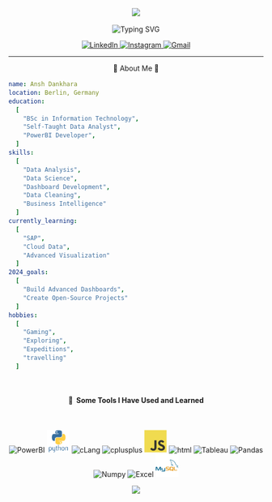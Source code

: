 <!-- Header with Gradient Waving Effect -->
<p align="center">
  <img src="https://capsule-render.vercel.app/api?type=waving&color=0:1e90ff,100:ff6347&height=150&section=header&text=Welcome!%20I'm%20Ansh%20Dankhara&fontSize=40&fontColor=ffffff&fontAlignY=35"/>
</p>

<!-- Animated Intro Text -->
<p align="center">
  <img src="https://readme-typing-svg.herokuapp.com?font=Fira+Code&duration=3000&pause=1000&color=00FFFF&center=true&vCenter=true&width=650&lines=|+Data+Analyst+|;|+Data+Science+Enthusiast+|;|+PowerBI+Developer+|;|+Passionate+About+Data+|;Welcome+to+My+GitHub!" alt="Typing SVG" />
</p>



<!-- Social Media Icons -->
<p align="center">
  <a href="https://www.linkedin.com/in/ansh-dankhara-852a62326/">
    <img src="https://img.icons8.com/color/48/000000/linkedin-circled.png" alt="LinkedIn" width="40" height="40"/>
  </a>
  <a href="https://www.instagram.com/ansh.__.1074/">
    <img src="https://img.icons8.com/fluency/48/000000/instagram-new.png" alt="Instagram" width="40" height="40"/>
  </a>
  <a href="mailto:ansh.bm.109@gmail.com">
    <img src="https://img.icons8.com/fluency/48/000000/gmail-new.png" alt="Gmail" width="40" height="40"/>
  </a>
</p>

---

<p align="center">📜 About Me 📜</p>

```yaml
name: Ansh Dankhara
location: Berlin, Germany
education:
  [
    "BSc in Information Technology",
    "Self-Taught Data Analyst",
    "PowerBI Developer",
  ]
skills:
  [
    "Data Analysis", 
    "Data Science",
    "Dashboard Development",
    "Data Cleaning",
    "Business Intelligence"
  ]
currently_learning:
  [
    "SAP",
    "Cloud Data",
    "Advanced Visualization"
  ]
2024_goals:
  [
    "Build Advanced Dashboards",
    "Create Open-Source Projects"
  ]
hobbies:
  [
    "Gaming",
    "Exploring",
    "Expeditions",
    "travelling"
  ]
```
<!-- Skills Section with Beautiful Icons -->
<br>
<h4 align="center"> 🚀 &nbsp;Some Tools I Have Used and Learned</h4>
<br>
<p align="center">
<img src="https://github.com/microsoft/PowerBI-Icons/blob/main/PNG/Power-BI.png" alt="PowerBI" width="45" height="45"/>
<img src="https://raw.githubusercontent.com/devicons/devicon/master/icons/python/python-original-wordmark.svg" alt="python" width="45" height="45"/>
<img src="https://cdn.jsdelivr.net/gh/devicons/devicon/icons/c/c-original.svg" alt="cLang" width="45" height="45"/>
<img src="https://cdn.jsdelivr.net/gh/devicons/devicon/icons/cplusplus/cplusplus-original.svg" alt="cplusplus" width="45" height="45"/>
<img src="https://raw.githubusercontent.com/devicons/devicon/master/icons/javascript/javascript-original.svg" alt="javascript" width="45" height="45" />
<img src="https://cdn.jsdelivr.net/gh/devicons/devicon/icons/html5/html5-original.svg" alt="html" width="45" height="45"/>
<img src="https://exchange.tableau.com/_next/image?url=https%3A%2F%2Fgalleryapi.tableau.com%2Fproductfiles%2F1022%2FTableau%20logo.png&w=128&q=75" alt="Tableau" width="45" height="45"/>
<img src="https://encrypted-tbn0.gstatic.com/images?q=tbn:ANd9GcTCpCB6Du8H6Lrm5WIbDcdW59uqoSiL-eeTlw&s" alt="Pandas" width="45" height="45" />
<img src="https://static-00.iconduck.com/assets.00/file-type-numpy-icon-1901x2048-oulkqypt.png" alt="Numpy" width="45" height="45" />
<img src="https://clipart-library.com/img1/861427.png" alt="Excel" width="45" height="45/"
<img src="https://raw.githubusercontent.com/devicons/devicon/master/icons/mongodb/mongodb-original.svg" alt="mongodb" width="45" height="45" />
<img src="https://raw.githubusercontent.com/devicons/devicon/master/icons/mysql/mysql-original-wordmark.svg" alt="mysql" width="45" height="45" />
</p>

<p align="center">
  <img src="https://capsule-render.vercel.app/api?type=waving&color=gradient&height=100&section=footer"/>
</p>
